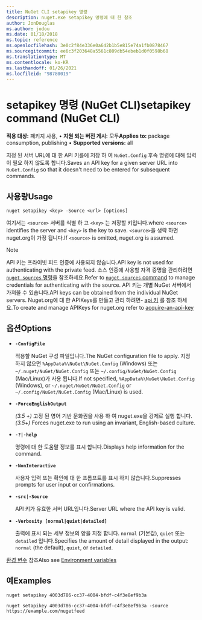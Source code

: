```yaml
---
title: NuGet CLI setapikey 명령
description: nuget.exe setapikey 명령에 대 한 참조
author: JonDouglas
ms.author: jodou
ms.date: 01/18/2018
ms.topic: reference
ms.openlocfilehash: 3e0c2f84e336e0a642b1b5e815e74a1fb0878467
ms.sourcegitcommit: ee6c3f203648a5561c809db54ebeb1d0f0598b68
ms.translationtype: MT
ms.contentlocale: ko-KR
ms.lasthandoff: 01/26/2021
ms.locfileid: "98780019"
---
```

# <a name="setapikey-command-nuget-cli"></a><span data-ttu-id="e6042-103">setapikey 명령 (NuGet CLI)</span><span class="sxs-lookup"><span data-stu-id="e6042-103">setapikey command (NuGet CLI)</span></span>

<span data-ttu-id="e6042-104">**적용 대상:** 패키지 사용, &bullet; **지원 되는 버전 게시:** 모두</span><span class="sxs-lookup"><span data-stu-id="e6042-104">**Applies to:** package consumption, publishing &bullet; **Supported versions:** all</span></span>

<span data-ttu-id="e6042-105">지정 된 서버 URL에 대 한 API 키를에 저장 하 여 `NuGet.Config` 후속 명령에 대해 입력이 필요 하지 않도록 합니다.</span><span class="sxs-lookup"><span data-stu-id="e6042-105">Saves an API key for a given server URL into `NuGet.Config` so that it doesn't need to be entered for subsequent commands.</span></span>

## <a name="usage"></a><span data-ttu-id="e6042-106">사용량</span><span class="sxs-lookup"><span data-stu-id="e6042-106">Usage</span></span>

```cli
nuget setapikey <key> -Source <url> [options]
```

<span data-ttu-id="e6042-107">여기서는 `<source>` 서버를 식별 하 고 `<key>` 는 저장할 키입니다.</span><span class="sxs-lookup"><span data-stu-id="e6042-107">where `<source>` identifies the server and `<key>` is the key to save.</span></span> <span data-ttu-id="e6042-108">`<source>`을 생략 하면 nuget.org이 가정 됩니다.</span><span class="sxs-lookup"><span data-stu-id="e6042-108">If `<source>` is omitted, nuget.org is assumed.</span></span> 

> [!NOTE]
> <span data-ttu-id="e6042-109">API 키는 프라이빗 피드 인증에 사용되지 않습니다.</span><span class="sxs-lookup"><span data-stu-id="e6042-109">API key is not used for authenticating with the private feed.</span></span> <span data-ttu-id="e6042-110">소스 인증에 사용할 자격 증명을 관리하려면 [`nuget sources` 명령](../cli-reference/cli-ref-sources.md)을 참조하세요.</span><span class="sxs-lookup"><span data-stu-id="e6042-110">Refer to [`nuget sources` command](../cli-reference/cli-ref-sources.md) to manage credentials for authenticating with the source.</span></span>
> <span data-ttu-id="e6042-111">API 키는 개별 NuGet 서버에서 가져올 수 있습니다.</span><span class="sxs-lookup"><span data-stu-id="e6042-111">API keys can be obtained from the individual NuGet servers.</span></span> <span data-ttu-id="e6042-112">Nuget.org에 대 한 APIKeys를 만들고 관리 하려면- [api 키](../../nuget-org/scoped-api-keys.md#acquire-an-api-key) 를 참조 하세요.</span><span class="sxs-lookup"><span data-stu-id="e6042-112">To create and manage APIKeys for nuget.org refer to [acquire-an-api-key](../../nuget-org/scoped-api-keys.md#acquire-an-api-key)</span></span>

## <a name="options"></a><span data-ttu-id="e6042-113">옵션</span><span class="sxs-lookup"><span data-stu-id="e6042-113">Options</span></span>

- **`-ConfigFile`**

  <span data-ttu-id="e6042-114">적용할 NuGet 구성 파일입니다.</span><span class="sxs-lookup"><span data-stu-id="e6042-114">The NuGet configuration file to apply.</span></span> <span data-ttu-id="e6042-115">지정 하지 않으면 `%AppData%\NuGet\NuGet.Config` (Windows) 또는 `~/.nuget/NuGet/NuGet.Config` 또는 `~/.config/NuGet/NuGet.Config` (Mac/Linux)가 사용 됩니다.</span><span class="sxs-lookup"><span data-stu-id="e6042-115">If not specified, `%AppData%\NuGet\NuGet.Config` (Windows), or `~/.nuget/NuGet/NuGet.Config` or `~/.config/NuGet/NuGet.Config` (Mac/Linux) is used.</span></span>

- **`-ForceEnglishOutput`**

  <span data-ttu-id="e6042-116">*(3.5 +)* 고정 된 영어 기반 문화권을 사용 하 여 nuget.exe을 강제로 실행 합니다.</span><span class="sxs-lookup"><span data-stu-id="e6042-116">*(3.5+)* Forces nuget.exe to run using an invariant, English-based culture.</span></span>

- **`-?|-help`**

  <span data-ttu-id="e6042-117">명령에 대 한 도움말 정보를 표시 합니다.</span><span class="sxs-lookup"><span data-stu-id="e6042-117">Displays help information for the command.</span></span>

- **`-NonInteractive`**

  <span data-ttu-id="e6042-118">사용자 입력 또는 확인에 대 한 프롬프트를 표시 하지 않습니다.</span><span class="sxs-lookup"><span data-stu-id="e6042-118">Suppresses prompts for user input or confirmations.</span></span>

- **`-src|-Source`**

  <span data-ttu-id="e6042-119">API 키가 유효한 서버 URL입니다.</span><span class="sxs-lookup"><span data-stu-id="e6042-119">Server URL where the API key is valid.</span></span>

- **`-Verbosity [normal|quiet|detailed]`**

  <span data-ttu-id="e6042-120">출력에 표시 되는 세부 정보의 양을 지정 합니다. `normal` (기본값), `quiet` 또는 `detailed` 입니다.</span><span class="sxs-lookup"><span data-stu-id="e6042-120">Specifies the amount of detail displayed in the output: `normal` (the default), `quiet`, or `detailed`.</span></span>

<span data-ttu-id="e6042-121">[환경 변수](cli-ref-environment-variables.md) 참조</span><span class="sxs-lookup"><span data-stu-id="e6042-121">Also see [Environment variables](cli-ref-environment-variables.md)</span></span>

## <a name="examples"></a><span data-ttu-id="e6042-122">예</span><span class="sxs-lookup"><span data-stu-id="e6042-122">Examples</span></span>

```cli
nuget setapikey 4003d786-cc37-4004-bfdf-c4f3e8ef9b3a

nuget setapikey 4003d786-cc37-4004-bfdf-c4f3e8ef9b3a -source https://example.com/nugetfeed
```
